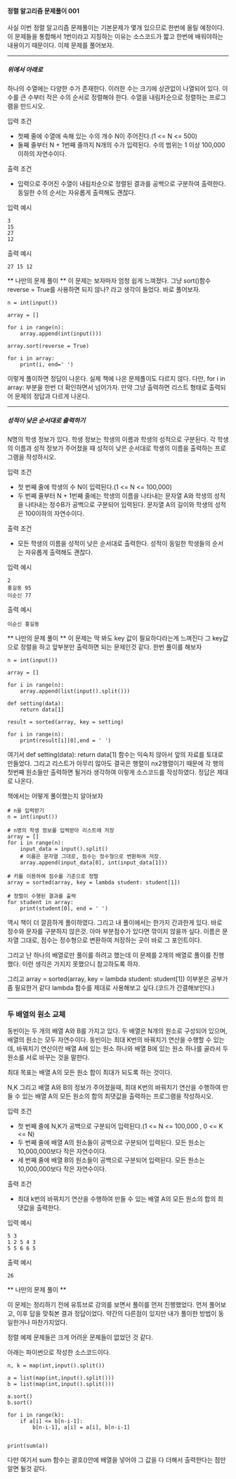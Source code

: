#### 정렬 알고리즘 문제풀이 001

사실 이번 정렬 알고리즘 문제풀이는 기본문제가 몇개 있으므로 한번에 올릴 예정이다.
이 문제들을 통합해서 1번이라고 지칭하는 이유는 소스코드가 짧고 한번에 배워야하는 내용이기 때문이다. 이제 문제를 풀어보자.

_ _ _

##### 위에서 아래로

하나의 수열에는 다양한 수가 존재한다. 이러한 수는 크기에 상관없이 나열되어 있다. 이 수를 큰 수부터 작은 수의 순서로 정렬해야 한다. 수열을 내림차순으로 정렬하는 프로그램을 만드시오.

입력 조건

- 첫째 줄에 수열에 속해 있는 수의 개수 N이 주어진다.(1 <= N <= 500)
- 둘째 줄부터 N + 1번째 줄까지 N개의 수가 입력된다. 수의 범위는 1 이상 100,000 이하의 자연수이다.

출력 조건

- 입력으로 주어진 수열이 내림차순으로 정렬된 결과를 공백으로 구분하여 출력한다. 동일한 수의 순서는 자유롭게 출력해도 괜찮다.

입력 예시
```
3
15
27
12
```
출력 예시
```
27 15 12
```
** 나만의 문제 풀이 **
이 문제는 보자마자 엄청 쉽게 느껴졌다. 그냥 sort()함수 reverse = True를 사용하면 되지 않나? 라고 생각이 들었다. 바로 풀어보자.
```
n = int(input())

array = []

for i in range(n):
    array.append(int(input()))

array.sort(reverse = True)

for i in array:
    print(i, end=' ')
```
이렇게 풀이하면 정답이 나온다. 실제 책에 나온 문제풀이도 다르지 않다.
다만, for i in array: 부분을 한번 더 확인하면서 넘어가자.
만약 그냥 출력하면 리스트 형태로 출력되어 문제의 정답과 다르게 나온다.

_ _ _

##### 성적이 낮은 순서대로 출력하기

N명의 학생 정보가 있다. 학생 정보는 학생의 이름과 학생의 성적으로 구분된다. 각 학생의 이름과 성적 정보가 주어졌을 때 성적이 낮은 순서대로 학생의 이름을 출력하는 프로그램을 작성하시오.

입력 조건

- 첫 번째 줄에 학생의 수 N이 입력된다.(1 <= N <= 100,000)
- 두 번째 줄부터 N + 1번째 줄에는 학생의 이름을 나타내는 문자열 A와 학생의 성적을 나타내는 정수B가 공백으로 구분되어 입력된다. 문자열 A의 길이와 학생의 성적은 100이하의 자연수이다.

출력 조건

- 모든 학생의 이름을 성적이 낮은 순서대로 출력한다. 성적이 동일한 학생들의 순서는 자유롭게 출력해도 괜찮다.

입력 예시
```
2
홍길동 95
이순신 77
```
출력 예시
```
이순신 홍길동
```

** 나만의 문제 풀이 **
이 문제는 딱 봐도 key 값이 필요하다라는게 느껴진다 그 key값으로 정렬을 하고 앞부분만 출력하면 되는 문제인것 같다. 한번 풀이를 해보자

```
n = int(input())

array = []

for i in range(n):
    array.append(list(input().split()))

def setting(data):
    return data[1]

result = sorted(array, key = setting)

for i in range(n):
    print(result[i][0],end = ' ')

```

여기서 def setting(data): return data[1] 함수는 익숙치 않아서 앞의 자료를 토대로 만들었다.
그리고 리스트가 아무리 많아도 결국은 행렬이 nx2행렬이기 때문에 각 행의 첫번째 원소들만 출력하면 될거라 생각하여 이렇게 소스코드를 작성하였다.
정답은 제대로 나온다.

책에서는 어떻게 풀이했는지 알아보자
```
# n을 입력받기
n = int(input())

# n명의 학생 정보를 입력받아 리스트에 저장
array = []
for i in range(n):
    input_data = input().split()
    # 이름은 문자열 그대로, 점수는 정수형으로 변환하여 저장.
    array.append(input_data[0], int(input_data[1]))

# 키를 이용하여 점수를 기준으로 정렬
array = sorted(array, key = lambda student: student[1])

# 정렬이 수행된 결과를 출력
for student in array:
    print(student[0], end = ' ')
```
역시 책이 더 깔끔하게 풀이하였다.
그리고 내 풀이에서는 한가지 간과한게 있다. 바로 정수와 문자를 구분하지 않은것.
아마 부분점수가 있다면 깎이지 않을까 싶다.
이름은 문자열 그대로, 점수는 정수형으로 변환하여 저장하는 곳이 바로 그 포인트이다.

그리고 난 하나의 배열로만 풀이를 하려고 했는데 이 문제를 2개의 배열로 풀이를 진행했다.
이런 생각은 가지지 못했으니 참고하도록 하자.

그리고 array = sorted(array, key = lambda student: student[1]) 이부분은
공부가 좀 필요한거 같다 lambda 함수를 제대로 사용해보고 싶다.(코드가 간결해보인다.)


_ _ _

### 두 배열의 원소 교체

동빈이는 두 개의 배열 A와 B를 가지고 있다. 두 배열은 N개의 원소로 구성되어 있으며, 배열의 원소는 모두 자연수이다. 동빈이는 최대 K번의 바꿔치기 연산을 수행할 수 있는데, 바꿔치기 연산이란 배열 A에 있는 원소 하나와 배열 B에 있는 원소 하나를 골라서 두 원소를 서로 바꾸는 것을 말한다.

최대 목표는 배열 A의 모든 원소 합이 최대가 되도록 하는 것이다.

N,K 그리고 배열 A와 B의 정보가 주어졌을때, 최대 K번의 바꿔치기 연산을 수행하여 만들 수 있는 배열 A의 모든 원소의 합의 최댓값을 출력하는 프로그램을 작성하시오.

입력 조건

- 첫 번째 줄에 N,K가 공백으로 구분되어 입력된다.(1 <= N <= 100,000 , 0 <= K <= N)
- 두 번째 줄에 배열 A의 원소들이 공백으로 구분되어 입력된다. 모든 원소는 10,000,000보다 작은 자연수이다.
- 세 번째 줄에 배열 B의 원소들이 공백으로 구분되어 입력된다. 모든 원소는 10,000,000보다 작은 자연수이다.

출력 조건
- 최대 k번의 바꿔치기 연산을 수행하여 만들 수 있는 배열 A의 모든 원소의 합의 최댓값을 출력한다.

입력 예시
```
5 3
1 2 5 4 3
5 5 6 6 5
```
출력 예시
```
26
```
** 나만의 문제 풀이 **

이 문제는 정리하기 전에 유튜브로 강의를 보면서 풀이를 먼저 진행했었다.
먼저 풀어보고, 이후 답을 맞춰본 결과 정답이었다.
약간의 다른점이 있지만 내가 풀이한 방법이 동일한거나 마찬가지었다.

정렬 예제 문제들은 크게 어려운 문제들이 없었던 것 같다.

아래는 파이썬으로 작성한 소스코드이다.
```
n, k = map(int,input().split())

a = list(map(int,input().split()))
b = list(map(int,input().split()))

a.sort()
b.sort()

for i in range(k):
    if a[i] <= b[n-i-1]:
        b[n-i-1], a[i] = a[i], b[n-i-1]


print(sum(a))
```

다만 여기서 sum 함수는 괄호()안에 배열을 넣어야 그 값을 다 더해서 출력한다는 점만 알면 될것 같다.